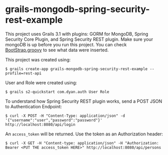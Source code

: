 # grails-mongodb-spring-security-rest-example
This project uses Grails 3.1 with plugins: GORM for MongoDB, Spring Security Core Plugin, and Spring Security REST plugin. 
Make sure your mongoDB is up before you run this project. You can check [BootStrap.groovy](https://github.com/dyan-yen/grails-mongodb-spring-security-rest-example/blob/master/grails-app/init/BootStrap.groovy) to see what data were inserted.

This project was created using:

```$ grails create-app grails-mongodb-spring-security-rest-example --profile=rest-api```

User and Role were created using:

```$ grails s2-quickstart com.dyan.auth User Role```

To understand how Spring Security REST plugin works, send a POST JSON to Authentication Endpoint:

```$ curl -X POST -H "Content-Type: application/json" -d '{"username":"user","password":"password"}' http://localhost:8080/api/login```

An `access_token` will be returned. Use the token as an Authorization header:

```$ curl -X GET -H "Content-type: application/json" -H "Authorization: Bearer <PUT THE access_token HERE>" http://localhost:8080/api/persons```
